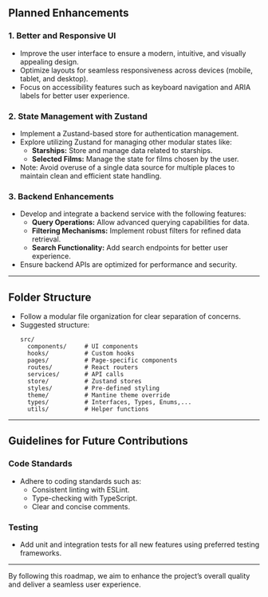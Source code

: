 ## Planned Enhancements

### 1. **Better and Responsive UI**

-   Improve the user interface to ensure a modern, intuitive, and visually appealing design.
-   Optimize layouts for seamless responsiveness across devices (mobile, tablet, and desktop).
-   Focus on accessibility features such as keyboard navigation and ARIA labels for better user experience.

### 2. **State Management with Zustand**

-   Implement a Zustand-based store for authentication management.
-   Explore utilizing Zustand for managing other modular states like:
    -   **Starships:** Store and manage data related to starships.
    -   **Selected Films:** Manage the state for films chosen by the user.
-   Note: Avoid overuse of a single data source for multiple places to maintain clean and efficient state handling.

### 3. **Backend Enhancements**

-   Develop and integrate a backend service with the following features:
    -   **Query Operations:** Allow advanced querying capabilities for data.
    -   **Filtering Mechanisms:** Implement robust filters for refined data retrieval.
    -   **Search Functionality:** Add search endpoints for better user experience.
-   Ensure backend APIs are optimized for performance and security.

---

## Folder Structure

-   Follow a modular file organization for clear separation of concerns.
-   Suggested structure:
    ```
    src/
      components/     # UI components
      hooks/          # Custom hooks
      pages/          # Page-specific components
      routes/         # React routers
      services/       # API calls
      store/          # Zustand stores
      styles/         # Pre-defined styling
      theme/          # Mantine theme override
      types/          # Interfaces, Types, Enums,...
      utils/          # Helper functions
    ```

---

## Guidelines for Future Contributions

### Code Standards

-   Adhere to coding standards such as:
    -   Consistent linting with ESLint.
    -   Type-checking with TypeScript.
    -   Clear and concise comments.

### Testing

-   Add unit and integration tests for all new features using preferred testing frameworks.

---

By following this roadmap, we aim to enhance the project’s overall quality and deliver a seamless user experience.
